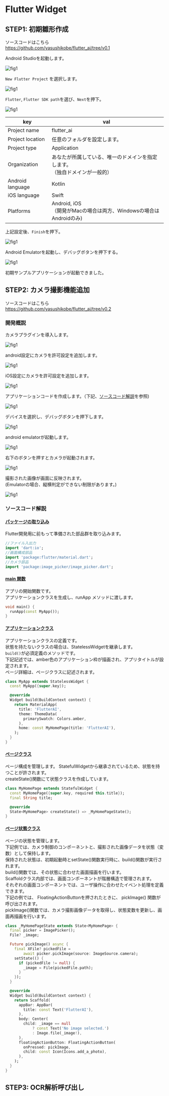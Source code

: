 # Flutter Widget

## STEP1: 初期雛形作成

ソースコードはこちら  
https://github.com/yasushikobe/flutter_ai/tree/v0.1

Android Studioを起動します。  

![fig1](attach/20221005110045.png)  

`New Flutter Project` を選択します。  

![fig1](attach/20221005110137.png)  

`Flutter`, `Flutter SDK path`を選び、`Next`を押下。

![fig1](attach/20221005110249.png)  

key|val
---|---
Project name|flutter_ai
Project location|任意のフォルダを設定します。
Project type|Application
Organization|あなたが所属している、唯一のドメインを指定します。<br/>（独自ドメインが一般的）
Android language|Kotlin
iOS language|Swift
Platforms|Android, iOS<br/>（開発がMacの場合は両方、Windowsの場合はAndroidのみ)

上記設定後、`Finish`を押下。

![fig1](attach/20221005110651.png)  

Android Emulatorを起動し、デバッグボタンを押下する。  

![fig1](attach/20221005110827.png)  

初期サンプルアプリケーションが起動できました。  

## STEP2: カメラ撮影機能追加

ソースコードはこちら  
https://github.com/yasushikobe/flutter_ai/tree/v0.2

### 開発概説

カメラプラグインを導入します。  

![fig1](attach/20221005113505.png)  

android設定にカメラを許可設定を追加します。

![fig1](attach/20221005113832.png)  

iOS設定にカメラを許可設定を追加します。

![fig1](attach/20221005113735.png)  

アプリケーションコードを作成します。（下記、[ソースコード解説](ソースコード解説)を参照)

![fig1](attach/20221005113940.png)  

デバイスを選択し、デバッグボタンを押下します。  

![fig1](attach/20221005114114.png)  

android emulatorが起動します。  

![fig1](attach/20221005114140.png)  

右下のボタンを押すとカメラが起動されます。

![fig1](attach/20221005114526.png)  

撮影された画像が画面に反映されます。  
(Emulatorの場合、縦横判定ができない制限があります。)

![fig1](attach/20221005114551.png)  

### ソースコード解説

#### <u>パッケージの取り込み</u>

Flutter開発用に前もって準備された部品群を取り込みます。  

```dart
//ファイル入出力
import 'dart:io';
//画面構成部品
import 'package:flutter/material.dart';
//カメラ部品
import 'package:image_picker/image_picker.dart';
```

#### <u>main 関数</u>

アプリの開始関数です。  
アプリケーションクラスを生成し、runApp メソッドに渡します。  

```dart
void main() {
  runApp(const MyApp());
}
```

#### <u>アプリケーションクラス</u>

アプリケーションクラスの定義です。  
状態を持たないクラスの場合は、StatelessWidgetを継承します。  
`build()`が必須定義のメソッドです。  
下記記述では、amber色のアプリケーション枠が描画され、アプリタイトルが設定されます。  
ページ詳細は、ページクラスに記述されます。  

```dart
class MyApp extends StatelessWidget {
  const MyApp({super.key});

  @override
  Widget build(BuildContext context) {
    return MaterialApp(
      title: 'FlutterAI',
      theme: ThemeData(
        primarySwatch: Colors.amber,
      ),
      home: const MyHomePage(title: 'FlutterAI'),
    );
  }
}
```

#### <u>ページクラス</u>

ページ構成を管理します。
StatefulWidgetから継承されているため、状態を持つことが許されます。  
createState()関数にて状態クラスを作成しています。  

```dart
class MyHomePage extends StatefulWidget {
  const MyHomePage({super.key, required this.title});
  final String title;

  @override
  State<MyHomePage> createState() => _MyHomePageState();
}
```

#### <u>ページ状態クラス</u>

ページの状態を管理します。  
下記例では、カメラ制御のコンポーネントと、撮影された画像データを状態（変数）として保持します。  
保持された状態は、初期起動時とsetState()関数実行時に、build()関数が実行されます。  
build()関数では、その状態に合わせた画面描画を行います。  
Scaffoldクラス内部では、画面コンポーネントが階層構造で管理されます。  
それぞれの画面コンポーネントでは、ユーザ操作に合わせたイベント処理を定義できます。  
下記の例では、 FloatingActionButtonを押されたときに、 pickImage() 関数が呼び出されます。  
pickImage()関数では、カメラ撮影画像データを取得し、状態変数を更新し、画面再描画を行います。  

```dart
class _MyHomePageState extends State<MyHomePage> {
  final picker = ImagePicker();
  File? _image;

  Future pickImage() async {
    final XFile? pickedFile =
        await picker.pickImage(source: ImageSource.camera);
    setState(() {
      if (pickedFile != null) {
        _image = File(pickedFile.path);
      }
    });
  }

  @override
  Widget build(BuildContext context) {
    return Scaffold(
      appBar: AppBar(
        title: const Text('FlutterAI'),
      ),
      body: Center(
        child: _image == null
            ? const Text('No image selected.')
            : Image.file(_image!),
      ),
      floatingActionButton: FloatingActionButton(
        onPressed: pickImage,
        child: const Icon(Icons.add_a_photo),
      ),
    );
  }
}

```

## STEP3: OCR解析呼び出し

